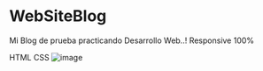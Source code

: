# WebSiteBlog
Mi Blog de prueba practicando
Desarrollo Web..!
Responsive 100%

HTML
CSS
![image](https://user-images.githubusercontent.com/84341975/182058064-005f9c94-d51d-4064-b516-13bc15fa6140.png)
